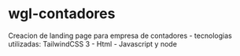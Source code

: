 # wgl-contadores
Creacion de landing page para empresa de contadores - tecnologias utilizadas: TailwindCSS 3 - Html - Javascript y node
